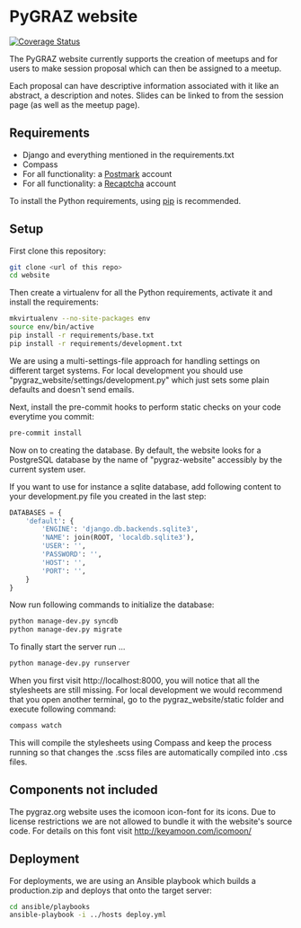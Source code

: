 # PyGRAZ website

[![Coverage Status](https://coveralls.io/repos/pygraz/website/badge.svg?branch=develop)](https://coveralls.io/r/pygraz/website?branch=develop)

The PyGRAZ website currently supports the creation of meetups and for users to make session proposal which can
then be assigned to a meetup.

Each proposal can have descriptive information associated with it like an abstract, a description and notes.
Slides can be linked to from the session page (as well as the meetup page).

## Requirements

- Django and everything mentioned in the requirements.txt
- Compass
- For all functionality: a [Postmark][pm] account
- For all functionality: a [Recaptcha][rc] account

To install the Python requirements, using [pip][pip] is recommended.

## Setup

First clone this repository:

```bash
git clone <url of this repo>
cd website
```

Then create a virtualenv for all the Python requirements, activate it and install the requirements:

```bash
mkvirtualenv --no-site-packages env
source env/bin/active
pip install -r requirements/base.txt
pip install -r requirements/development.txt
```

We are using a multi-settings-file approach for handling settings on different target systems. For local development
you should use "pygraz_website/settings/development.py" which just sets some plain defaults and doesn't send emails.

Next, install the pre-commit hooks to perform static checks on your code everytime you commit:

```bash
pre-commit install
```

Now on to creating the database. By default, the website looks for a PostgreSQL database by the name of
"pygraz-website" accessibly by the current system user.

If you want to use for instance a sqlite database, add following content to your development.py file you created in
the last step:

```python
DATABASES = {
    'default': {
        'ENGINE': 'django.db.backends.sqlite3',
        'NAME': join(ROOT, 'localdb.sqlite3'),
        'USER': '',
        'PASSWORD': '',
        'HOST': '',
        'PORT': '',
    }
}
```

Now run following commands to initialize the database:

```bash
python manage-dev.py syncdb
python manage-dev.py migrate
```

To finally start the server run ...

```bash
python manage-dev.py runserver
```

When you first visit http://localhost:8000, you will notice that all the stylesheets are still missing.
For local development we would recommend that you open another terminal, go to the pygraz_website/static folder and
execute following command:

```bash
compass watch
```

This will compile the stylesheets using Compass and keep the process running so that changes the .scss files are
automatically compiled into .css files.

## Components not included

The pygraz.org website uses the icomoon icon-font for its icons. Due to license restrictions we are not allowed to
bundle it with the website's source code. For details on this font visit http://keyamoon.com/icomoon/

## Deployment

For deployments, we are using an Ansible playbook which builds a production.zip
and deploys that onto the target server:

```bash
cd ansible/playbooks
ansible-playbook -i ../hosts deploy.yml
```

[pip]: http://pypi.python.org/pypi/pip
[rc]: http://recaptcha.net/
[pm]: http://postmarkapp.com
